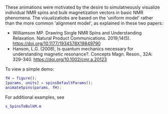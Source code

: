 These animations were motivated by the desire to simulatneously visualize individual NMR spins and bulk magnetization vectors in basic NMR phenomena. The visualizatiobs are based on the 'uniform model' rather than the more common 'alignment model', as explained in these two papers:

- Williamson MP. Drawing Single NMR Spins and Understanding Relaxation. Natural Product Communications. 2019;14(5). https://doi.org/10.1177/1934578X19849790
- Hanson, L.G. (2008), Is quantum mechanics necessary for understanding magnetic resonance?. Concepts Magn. Reson., 32A: 329-340. https://doi.org/10.1002/cmr.a.20123

To view a simple demo:

```matlab
fH = figure();
[params, units] = spinsDefaultParams();
animateSpins(params, fH);
```

For additional examples, see

```matlab
s_SpinsToBulkM.m
```
